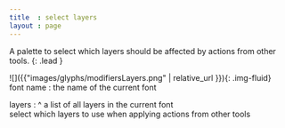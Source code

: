 ```yaml
---
title  : select layers
layout : page
---
```


A palette to select which layers should be affected by actions from other tools.
{: .lead }


<div class='row'>

<div class='col-sm-4' markdown='1'>
![]({{"images/glyphs/modifiersLayers.png" | relative_url }}){: .img-fluid}
</div>

<div class='col-sm-8' markdown='1'>
font name
: the name of the current font

layers
: ^
  a list of all layers in the current font  
  select which layers to use when applying actions from other tools

</div>

</div>
